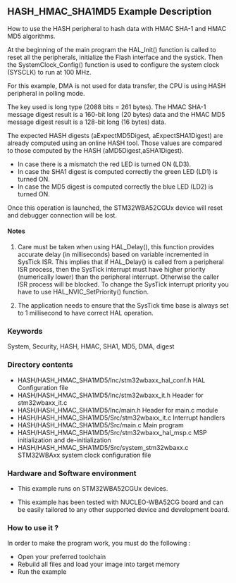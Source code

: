 ## <b>HASH_HMAC_SHA1MD5 Example Description</b>

How to use the HASH peripheral to hash data with HMAC SHA-1 and HMAC MD5 algorithms.

At the beginning of the main program the HAL_Init() function is called to reset
all the peripherals, initialize the Flash interface and the systick.
Then the SystemClock_Config() function is used to configure the system clock (SYSCLK)
to run at 100 MHz.

For this example, DMA is not used for data transfer, the CPU is using HASH peripheral in polling mode.

The key used is long type (2088 bits = 261 bytes).
The HMAC SHA-1 message digest result is a 160-bit long (20 bytes) data and the HMAC MD5 message 
digest result is a 128-bit long (16 bytes) data.

The expected HASH digests (aExpectMD5Digest, aExpectSHA1Digest) are already computed using an online
HASH tool. Those values are compared to those computed by the HASH (aMD5Digest,aSHA1Digest).

- In case there is a mismatch the red LED is turned ON (LD3).
- In case the SHA1 digest is computed correctly the green LED (LD1) is turned ON.
- In case the MD5 digest is computed correctly the blue LED (LD2) is turned ON.

Once this operation is launched, the STM32WBA52CGUx device will reset and debugger connection will be lost.

#### <b>Notes</b>

 1. Care must be taken when using HAL_Delay(), this function provides accurate delay (in milliseconds)
    based on variable incremented in SysTick ISR. This implies that if HAL_Delay() is called from
    a peripheral ISR process, then the SysTick interrupt must have higher priority (numerically lower)
    than the peripheral interrupt. Otherwise the caller ISR process will be blocked.
    To change the SysTick interrupt priority you have to use HAL_NVIC_SetPriority() function.

 2. The application needs to ensure that the SysTick time base is always set to 1 millisecond
    to have correct HAL operation.

### <b>Keywords</b>

System, Security, HASH, HMAC, SHA1, MD5, DMA, digest

### <b>Directory contents</b>

  - HASH/HASH_HMAC_SHA1MD5/Inc/stm32wbaxx_hal_conf.h       HAL Configuration file
  - HASH/HASH_HMAC_SHA1MD5/Inc/stm32wbaxx_it.h             Header for stm32wbaxx_it.c
  - HASH/HASH_HMAC_SHA1MD5/Inc/main.h                      Header for main.c module
  - HASH/HASH_HMAC_SHA1MD5/Src/stm32wbaxx_it.c             Interrupt handlers
  - HASH/HASH_HMAC_SHA1MD5/Src/main.c                      Main program
  - HASH/HASH_HMAC_SHA1MD5/Src/stm32wbaxx_hal_msp.c        MSP initialization and de-initialization
  - HASH/HASH_HMAC_SHA1MD5/Src/system_stm32wbaxx.c         STM32WBAxx system clock configuration file

### <b>Hardware and Software environment</b> 

  - This example runs on STM32WBA52CGUx devices.

  - This example has been tested with NUCLEO-WBA52CG board and can be
    easily tailored to any other supported device and development board.

### <b>How to use it ?</b> 

In order to make the program work, you must do the following :

 - Open your preferred toolchain
 - Rebuild all files and load your image into target memory
 - Run the example
